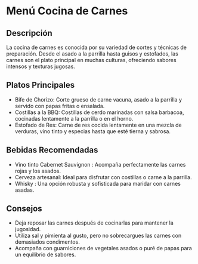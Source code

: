 # Menú Cocina de Carnes

## Descripción
La cocina de carnes es conocida por su variedad de cortes y técnicas de preparación. Desde el asado a la parrilla hasta guisos y estofados, las carnes son el plato principal en muchas culturas, ofreciendo sabores intensos y texturas jugosas.

## Platos Principales
- Bife de Chorizo: Corte grueso de carne vacuna, asado a la parrilla y servido con papas fritas o ensalada.
- Costillas a la BBQ: Costillas de cerdo marinadas con salsa barbacoa, cocinadas lentamente a la parrilla o en el horno.
- Estofado de Res: Carne de res cocida lentamente en una mezcla de verduras, vino tinto y especias hasta que esté tierna y sabrosa.

## Bebidas Recomendadas
- Vino tinto Cabernet Sauvignon : Acompaña perfectamente las carnes rojas y los asados.
- Cerveza artesanal: Ideal para disfrutar con costillas o carne a la parrilla.
- Whisky : Una opción robusta y sofisticada para maridar con carnes asadas.

## Consejos
- Deja reposar las carnes después de cocinarlas para mantener la jugosidad.
- Utiliza sal y pimienta al gusto, pero no sobrecargues las carnes con demasiados condimentos.
- Acompaña con guarniciones de vegetales asados o puré de papas para un equilibrio de sabores.
